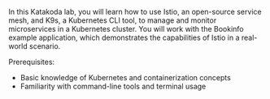 In this Katakoda lab, you will learn how to use Istio, an open-source service mesh, and K9s, a Kubernetes CLI tool, to manage and monitor microservices in a Kubernetes cluster. You will work with the Bookinfo example application, which demonstrates the capabilities of Istio in a real-world scenario.

Prerequisites:
- Basic knowledge of Kubernetes and containerization concepts
- Familiarity with command-line tools and terminal usage

